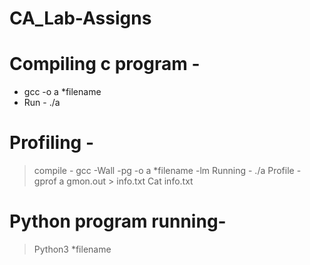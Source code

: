 # CA_Lab-Assigns

# Compiling c program - 
- gcc -o a *filename
- Run - ./a

# Profiling - 
 > compile - gcc -Wall -pg -o a *filename -lm
 > Running - ./a
 > Profile - gprof a gmon.out > info.txt
 > Cat info.txt

# Python program running- 
 > Python3 *filename
